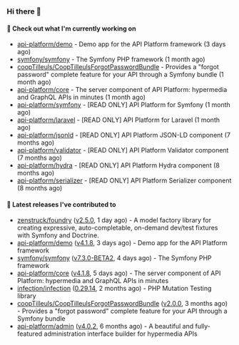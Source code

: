 ### Hi there 👋

#### 👷 Check out what I'm currently working on

- [api-platform/demo](https://github.com/api-platform/demo) - Demo app for the API Platform framework (3 days ago)
- [symfony/symfony](https://github.com/symfony/symfony) - The Symfony PHP framework (1 month ago)
- [coopTilleuls/CoopTilleulsForgotPasswordBundle](https://github.com/coopTilleuls/CoopTilleulsForgotPasswordBundle) - Provides a &#34;forgot password&#34; complete feature for your API through a Symfony bundle (1 month ago)
- [api-platform/core](https://github.com/api-platform/core) - The server component of API Platform: hypermedia and GraphQL APIs in minutes (1 month ago)
- [api-platform/symfony](https://github.com/api-platform/symfony) - [READ ONLY] API Platform for Symfony (1 month ago)
- [api-platform/laravel](https://github.com/api-platform/laravel) - [READ ONLY] API Platform for Laravel (1 month ago)
- [api-platform/jsonld](https://github.com/api-platform/jsonld) - [READ ONLY] API Platform JSON-LD component (7 months ago)
- [api-platform/validator](https://github.com/api-platform/validator) - [READ ONLY] API Platform Validator component (7 months ago)
- [api-platform/hydra](https://github.com/api-platform/hydra) - [READ ONLY] API Platform Hydra component (8 months ago)
- [api-platform/serializer](https://github.com/api-platform/serializer) - [READ ONLY] API Platform Serializer component (8 months ago)

#### 🔭 Latest releases I've contributed to

- [zenstruck/foundry](https://github.com/zenstruck/foundry) ([v2.5.0](https://github.com/zenstruck/foundry/releases/tag/v2.5.0), 1 day ago) - A model factory library for creating expressive, auto-completable, on-demand dev/test fixtures with Symfony and Doctrine.
- [api-platform/demo](https://github.com/api-platform/demo) ([v4.1.8](https://github.com/api-platform/demo/releases/tag/v4.1.8), 3 days ago) - Demo app for the API Platform framework
- [symfony/symfony](https://github.com/symfony/symfony) ([v7.3.0-BETA2](https://github.com/symfony/symfony/releases/tag/v7.3.0-BETA2), 4 days ago) - The Symfony PHP framework
- [api-platform/core](https://github.com/api-platform/core) ([v4.1.8](https://github.com/api-platform/core/releases/tag/v4.1.8), 5 days ago) - The server component of API Platform: hypermedia and GraphQL APIs in minutes
- [infection/infection](https://github.com/infection/infection) ([0.29.14](https://github.com/infection/infection/releases/tag/0.29.14), 2 months ago) - PHP Mutation Testing library
- [coopTilleuls/CoopTilleulsForgotPasswordBundle](https://github.com/coopTilleuls/CoopTilleulsForgotPasswordBundle) ([v2.0.0](https://github.com/coopTilleuls/CoopTilleulsForgotPasswordBundle/releases/tag/v2.0.0), 3 months ago) - Provides a &#34;forgot password&#34; complete feature for your API through a Symfony bundle
- [api-platform/admin](https://github.com/api-platform/admin) ([v4.0.2](https://github.com/api-platform/admin/releases/tag/v4.0.2), 6 months ago) - A beautiful and fully-featured administration interface builder for hypermedia APIs

